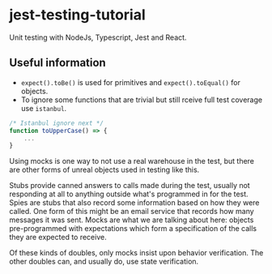 # jest-testing-tutorial
Unit testing with NodeJs, Typescript, Jest and React.

## Useful information

- `expect().toBe()` is used for primitives and `expect().toEqual()` for objects.
- To ignore some functions that are trivial but still rceive full test coverage use `istanbul`.
  
```javascript
/* Istanbul ignore next */
function toUpperCase() => {
    ...
}
 ```

  Using mocks is one way to not use a real warehouse in the test, but there are other forms of unreal objects used in testing like this.

Stubs provide canned answers to calls made during the test, usually not responding at all to anything outside what's programmed in for the test.
Spies are stubs that also record some information based on how they were called. One form of this might be an email service that records how many messages it was sent.
Mocks are what we are talking about here: objects pre-programmed with expectations which form a specification of the calls they are expected to receive. 

Of these kinds of doubles, only mocks insist upon behavior verification. The other doubles can, and usually do, use state verification. 